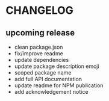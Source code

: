 # CHANGELOG

## upcoming release

- clean package.json
- fix/improve readme
- update dependencies
- update package description emoji
- scoped package name
- add full API documentation
- update readme for NPM publication
- add acknowledgement notice
